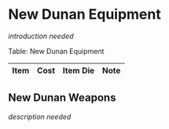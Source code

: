 # New Dunan Equipment

*introduction needed*

Table: New Dunan Equipment

| Item | Cost | Item Die | Note |
| :--- | :--: | :------- | :--- |

## New Dunan Weapons

*description needed*

